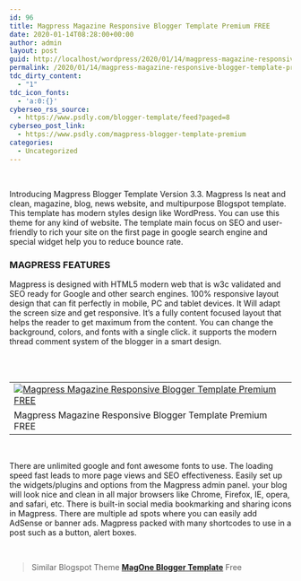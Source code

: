 ```yaml
---
id: 96
title: Magpress Magazine Responsive Blogger Template Premium FREE
date: 2020-01-14T08:28:00+00:00
author: admin
layout: post
guid: http://localhost/wordpress/2020/01/14/magpress-magazine-responsive-blogger-template-premium-free/
permalink: /2020/01/14/magpress-magazine-responsive-blogger-template-premium-free/
tdc_dirty_content:
  - "1"
tdc_icon_fonts:
  - 'a:0:{}'
cyberseo_rss_source:
  - https://www.psdly.com/blogger-template/feed?paged=8
cyberseo_post_link:
  - https://www.psdly.com/magpress-blogger-template-premium
categories:
  - Uncategorized
---
```

<span>&nbsp;</span>

<span>Introducing Magpress Blogger Template Version 3.3. Magpress Is neat and clean, magazine, blog, news website, and multipurpose Blogspot template. This template has modern styles design like WordPress. You can use this theme for any kind of website. The template main focus on SEO and user-friendly to rich your site on the first page in google search engine and special widget help you to reduce bounce rate.</span>

### <span>MAGPRESS FEATURES</span>

<div>
  <span>Magpress is designed with HTML5 modern web that is w3c validated and SEO ready for Google and other search engines.&nbsp;</span><span>100% responsive layout design that can fit perfectly in mobile, PC and tablet devices. It Will adapt the screen size and get responsive. It’s</span><span>&nbsp;a fully content focused layout that helps the reader to get maximum from the content.&nbsp;</span><span>You can change the background, colors, and fonts with a single click.&nbsp;</span><span>it supports the modern thread comment system of the blogger in a smart design.</span><br /><span><br /></span>
</div>

<span>&nbsp;</span>

<table class="tr-caption-container" cellspacing="0" cellpadding="0" align="center">
  <tr>
    <td>
      <a href="https://i1.wp.com/www.psdly.com/wp-content/uploads/2020/01/Download-Free-Magpress-Magazine-Responsive-Blogger-Template-Premium.jpg?ssl=1" data-elementor-open-lightbox="no"><img title="Magpress Blogger Template Premium FREE" src="https://i1.wp.com/www.psdly.com/wp-content/uploads/2020/01/Download-Free-Magpress-Magazine-Responsive-Blogger-Template-Premium.jpg?ssl=1" alt="Magpress Magazine Responsive Blogger Template Premium FREE" border="0" data-original-height="544" data-original-width="800" data-recalc-dims="1" /></a>
    </td>
  </tr>
  
  <tr readability="2">
    <td class="tr-caption">
      <span>Magpress Magazine Responsive Blogger Template Premium FREE</span>
    </td>
  </tr>
</table>

<span>&nbsp;</span>

<span>There are unlimited google and font awesome fonts to use.&nbsp;</span><span>The loading speed fast leads to more page views and SEO effectiveness.&nbsp;</span><span>Easily set up the widgets/plugins and options from the Magpress admin panel.&nbsp;</span><span>your blog will look nice and clean in all major browsers like Chrome, Firefox, IE, opera, and safari, etc.&nbsp;</span><span>There is built-in social media bookmarking and sharing icons in Magpress.&nbsp;</span><span>There are multiple ad spots where you can easily add AdSense or banner ads.&nbsp;</span><span>Magpress packed with many shortcodes to use in a post such as a button, alert boxes.</span>

<span>&nbsp;</span>

<blockquote class="tr_bq" readability="2.7450980392157">
  <p>
    <span>Similar Blogspot Theme <a href="https://www.psdly.com/2019/07/magone-v6.2.7-premium-responsive-news-and--magazine-blogger-templates-free-download.html" target="_blank" rel="noopener noreferrer"><b>MagOne Blogger Template</b></a> Free</span>
  </p>
</blockquote>